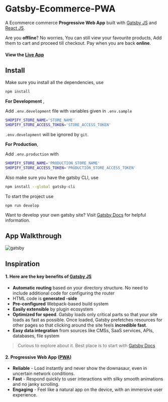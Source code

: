 Gatsby-Ecommerce-PWA
====================
 A Ecommerce commerce **Progressive Web App** built with [Gatsby JS](https://www.gatsbyjs.org/  "Gatsby Homepage") and [React JS](https://reactjs.org/  "React Homepage").

Are you **offline**? No worries, You can still view your favourite products, Add them to cart and proceed till checkout.
Pay when you are back **online**.

#### View the [Live App](https://codebrahma-ecommercepwa.netlify.com/ "Codebrahma Gatsby_Ecommerce-PWA")

## Install

Make sure you install all the dependencies, use
```sh
npm install
```
 **For Development** ,

Add ```.env.development``` file with variables given in ```.env.sample```
```sh
SHOPIFY_STORE_NAME='STORE_NAME'
SHOPIFY_STORE_ACCESS_TOKEN='STORE_ACCESS_TOKEN'
```
```.env.development``` will be ignored by ```git```.

 **For Production**,

Add ```.env.production``` with
```sh
SHOPIFY_STORE_NAME='PRODUCTION_STORE_NAME'
SHOPIFY_STORE_ACCESS_TOKEN='PRODUCTION_STORE_ACCESS_TOKEN'
```

Also make sure you have the gatsby CLI, use
```sh
npm install --global gatsby-cli
```

To start the project use
```
npm run develop
```
 
Want to develop your own gatsby site? Visit [Gatsby Docs](https://www.gatsbyjs.org/docs/ "Gatsby Documentation") for helpful information.

## App Walkthrough

![gatsby](https://user-images.githubusercontent.com/22497932/43355292-9a77b724-9277-11e8-8108-e5f5201bf4c3.gif)

## Inspiration

#### 1. Here are the key benefits of  [Gatsby JS](https://www.gatsbyjs.org/  "Gatsby Homepage")
- **Automatic routing** based on your directory structure. No need to include additional code for configuring the router
- HTML code is **generated 
-side**
- **Pre-configured** Webpack-based build system
- **Easily extensible** by plugin ecosystem
- **Optimized for speed**. Gatsby loads only critical parts so that your site loads as fast as possible. Once loaded, Gatsby prefetches
     resources for other pages so that clicking around the site feels **incredible fast**.
- **Easy data integration** from sources like CMSs, SaaS services, APIs, databases, file system
> Curious to explore about it. Best place is to start with [Gatsby Docs](https://www.gatsbyjs.org/docs/ "Gatsby Documentation")

#### 2.  Progressive Web App ([PWA](https://developers.google.com/web/progressive-web-apps/ "Google developers(PWA)"))
- **Reliable** - Load instantly and never show the downasaur, even in uncertain network conditions.
- **Fast** - Respond quickly to user interactions with silky smooth animations and no janky scrolling.
- **Engaging** - Feel like a natural app on the device, with an immersive user experience.

